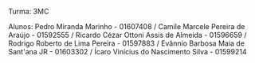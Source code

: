 Turma: 3MC

Alunos:
Pedro Miranda Marinho - 01607408 /
Camile Marcele Pereira de Araújo - 01592555 /
Ricardo Cézar Ottoni Assis de Almeida - 01596659 /
Rodrigo Roberto de Lima Pereira - 01597883 /
Evânnio Barbosa Maia de Sant'ana JR - 01603302 /
Ícaro Vinícius do Nascimento Silva - 01599214
